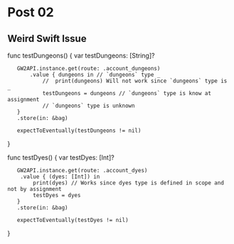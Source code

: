 # Post 02

## Weird Swift Issue

func testDungeons() {
       var testDungeons: [String]?

       GW2API.instance.get(route: .account_dungeons)
           .value { dungeons in // `dungeons` type _
               //  print(dungeons) Will not work since `dungeons` type is _
               testDungeons = dungeons // `dungeons` type is know at assignment
               // `dungeons` type is unknown
       }
       .store(in: &bag)

       expectToEventually(testDungeons != nil)
   }

func testDyes() {
       var testDyes: [Int]?

       GW2API.instance.get(route: .account_dyes)
        .value { (dyes: [Int]) in
            print(dyes) // Works since dyes type is defined in scope and not by assignment 
            testDyes = dyes
       }
       .store(in: &bag)

       expectToEventually(testDyes != nil)
   }
